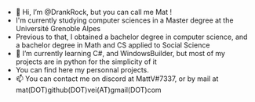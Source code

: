 - 👋 Hi, I’m @DrankRock, but you can call me Mat !
- I'm currently studying computer sciences in a Master degree at the Université Grenoble Alpes
- Previous to that, I obtained a bachelor degree in computer science, and a bachelor degree in Math and CS applied to Social Science
- 🌱 I’m currently learning C#, and WindowsBuilder, but most of my projects are in python for the simplicity of it
- You can find here my personnal projects.
- 📫 You can contact me on discord at MattV#7337, or by mail at mat(DOT)github(DOT)vei(AT)gmail(DOT)com

